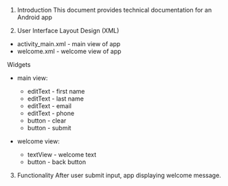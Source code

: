 1. Introduction
This document provides technical documentation for an Android app

2. User Interface
Layout Design (XML)
- activity_main.xml - main view of app
- welcome.xml - welcome view of app 

Widgets
- main view:
    - editText - first name
    - editText - last name
    - editText - email
    - editText - phone
    - button - clear
    - button - submit

- welcome view:
    - textView - welcome text
    - button - back button

3. Functionality
After user submit input, app displaying welcome message.


